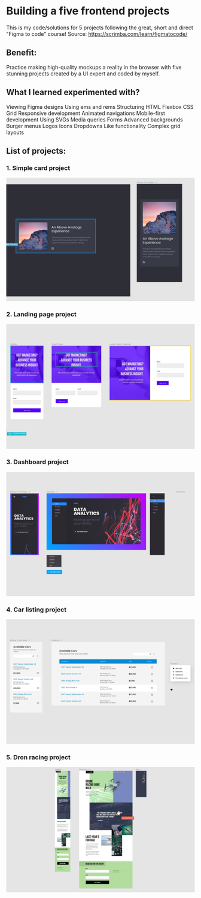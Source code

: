 # Building a five frontend projects 

This is my code/solutions for 5 projects following the great, short and direct "Figma to code" course!
Source:  https://scrimba.com/learn/figmatocode/

## Benefit:
Practice making high-quality mockups a reality in the browser with five stunning projects created by a UI expert and coded by myself.

## What I learned experimented with?

Viewing Figma designs
Using ems and rems
Structuring HTML
Flexbox
CSS Grid
Responsive development
Animated navigations
Mobile-first development
Using SVGs
Media queries
Forms
Advanced backgrounds
Burger menus
Logos
Icons
Dropdowns
Like functionality
Complex grid layouts

## List of projects:

### 1. Simple card project

![alt text](projects-img/1.jpg)


### 2. Landing page project

![alt text](projects-img/2.jpg)


### 3. Dashboard project

![alt text](projects-img/3.jpg)


### 4. Car listing project

![alt text](projects-img/4.jpg)


### 5. Dron racing project

![alt text](projects-img/5.jpg)

